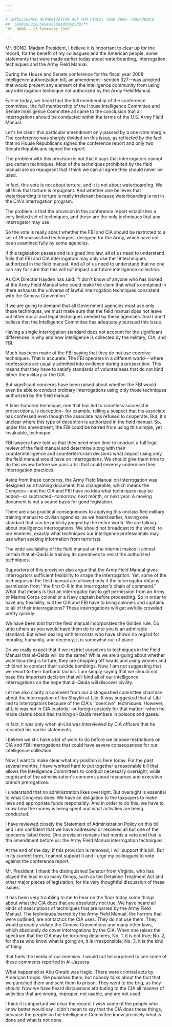 ```yaml
---
---

# INTELLIGENCE AUTHORIZATION ACT FOR FISCAL YEAR 2008--CONFERENCE
## `66091063165599e30156adddac5d0cff`
`Mr. BOND — 13 February 2008`

---
```



Mr. BOND. Madam President, I believe it is important to clear up for 
the record, for the benefit of my colleagues and the American people, 
some statements that were made earlier today about waterboarding, 
interrogation techniques and the Army Field Manual.

During the House and Senate conference for the fiscal year 2008 
intelligence authorization bill, an amendment--section 327--was adopted 
that would prevent any element of the intelligence community from using 
any interrogation technique not authorized by the Army Field Manual.

Earlier today, we heard that the full membership of the conference 
committee, the full membership of the House Intelligence Committee and 
Senate Intelligence Committee all came to the conclusion that all 
interrogations should be conducted within the terms of the U.S. Army 
Field Manual.



Let's be clear: this particular amendment only passed by a one-vote 
margin. The conference was sharply divided on this issue, as reflected 
by the fact that no House Republicans signed the conference report and 
only two Senate Republicans signed the report.

The problem with this provision is not that it says that 
interrogators cannot use certain techniques. Most of the techniques 
prohibited by the field manual are so repugnant that I think we can all 
agree they should never be used.

In fact, this vote is not about torture, and it is not about 
waterboarding. We all think that torture is repugnant. And whether one 
believes that waterboarding is torture is really irrelevant because 
waterboarding is not in the CIA's interrogation program.

The problem is that the provision in the conference report 
establishes a very limited set of techniques, and these are the only 
techniques that any interrogator may use.

So the vote is really about whether the FBI and CIA should be 
restricted to a set of 19 unclassified techniques, designed for the 
Army, which have not been examined fully by some agencies.

If this legislation passes and is signed into law, all of us need to 
understand fully that FBI and CIA interrogators may only use the 19 
techniques authorized in the field manual. And all of us need to 
understand that no one can say for sure that this will not impact our 
future intelligence collection.

As CIA Director Hayden has said: ''I don't know of anyone who has 
looked at the Army Field Manual who could make the claim that what's 
contained in there exhausts the universe of lawful interrogation 
techniques consistent with the Geneva Convention.''

If we are going to demand that all Government agencies must use only 
these techniques, we must make sure that the field manual does not 
leave out other moral and legal techniques needed by these agencies. 
And I don't believe that the Intelligence Committee has adequately 
pursued this issue.

Having a single interrogation standard does not account for the 
significant differences in why and how intelligence is collected by the 
military, CIA, and FBI.

Much has been made of the FBI saying that they do not use coercive 
techniques. That is accurate. The FBI operates in a different world--
where confessions are usually admitted into evidence during a 
prosecution. This means that they have to satisfy standards of 
voluntariness that do not bind either the military or the CIA.

But significant concerns have been raised about whether the FBI would 
even be able to conduct ordinary interrogations using only those 
techniques authorized by the field manual.

A time-honored technique, one that has led to countless successful 
prosecutions, is deception--for example, telling a suspect that his 
associate has confessed even though the associate has refused to 
cooperate. But, it's unclear where this type of deception is authorized 
in the field manual. So, under this amendment, the FBI could be barred 
from using this simple, yet invaluable, technique.

FBI lawyers have told us that they need more time to conduct a full 
legal review of the field manual and determine along with their 
counterintelligence and counterterrorism divisions what impact using 
only the field manual would have on interrogations. We should give them 
time to do this review before we pass a bill that could severely 
undermine their interrogation practices.


Aside from these concerns, the Army Field Manual on Interrogation was 
designed as a training document. It is changeable, which means the 
Congress--and the CIA and FBI have no idea what techniques may be 
added--or subtracted--tomorrow, next month, or next year. A moving 
document is not a sound basis for good legislation.

There are also practical consequences to applying this unclassified 
military training manual to civilian agencies; as we heard earlier, 
having one standard that can be publicly judged by the entire world. We 
are talking about intelligence interrogations. We should not broadcast 
to the world, to our enemies, exactly what techniques our intelligence 
professionals may use when seeking information from terrorists.

The wide availability of the field manual on the internet makes it 
almost certain that al-Qaida is training its operatives to resist the 
authorized techniques.

Supporters of this provision also argue that the Army Field Manual 
gives interrogators sufficient flexibility to shape the interrogation. 
Yet, some of the techniques in the field manual are allowed only if the 
interrogator obtains permission from ''the first O-6 in the 
interrogator's chain of command.'' What that means is that an 
interrogator has to get permission from an Army or Marine Corps colonel 
or a Navy captain before proceeding. So in order to have any 
flexibility, will the CIA and FBI have to bring colonels and captains 
to all of their interrogations? These interrogations will get awfully 
crowded pretty quickly.

We have been told that the field manual incorporates the Golden rule. 
Do unto others as you would have them do to unto you is an admirable 
standard. But when dealing with terrorists who have shown no regard for 
morality, humanity, and decency, it is somewhat out of place.

Do we really expect that if we restrict ourselves to techniques in 
the Field Manual that al-Qaida will do the same? While we are arguing 
about whether waterboarding is torture, they are chopping off heads and 
using women and children to conduct their suicide bombings. Now, I am 
not suggesting that we resort to their barbaric tactics. I am simply 
saying that we should not base this important decision that will bind 
all of our intelligence interrogations on the hope that al-Qaida will 
discover civility.

Let me also clarify a comment from our distinguished committee 
chairman about the interrogation of Ibn Shaykh al-Libi. It was 
suggested that al-Libi lied to interrogators because of the CIA's 
''coercive'' techniques. However, al-Libi was not in CIA custody--or 
foreign custody for that matter--when he made claims about Iraq 
training al-Qaida members in poisons and gases.

In fact, it was only when al-Libi was interviewed by CIA officers 
that he recanted his earlier statements.

I believe we still have a lot of work to do before we impose 
restrictions on CIA and FBI interrogations that could have severe 
consequences for our intelligence collection.

Now, I want to make clear what my position is here today. For the 
past several months, I have worked hard to put together a reasonable 
bill that allows the Intelligence Committees to conduct necessary 
oversight, while cognizant of the administration's concerns about 
resources and executive branch prerogatives.

I understand that no administration likes oversight. But oversight is 
essential to what Congress does: We have an obligation to the taxpayers 
to make laws and appropriate funds responsibly. And in order to do 
this, we have to know how the money is being spent and what activities 
are being conducted.

I have reviewed closely the Statement of Administration Policy on 
this bill and I am confident that we have addressed or resolved all but 
one of the concerns listed there. One provision remains that merits a 
veto and that is the amendment before us: the Army Field Manual 
interrogation techniques.

At the end of the day, if this provision is removed, I will support 
this bill. But in its current form, I cannot support it and I urge my 
colleagues to vote against the conference report.

Mr. President, I thank the distinguished Senator from Virginia, who 
has played the lead in so many things, such as the Detainee Treatment 
Act and other major pieces of legislation, for his very thoughtful 
discussion of these issues.

It has been very troubling to me to hear on the floor today some 
things about what the CIA does that are absolutely not true. We have 
heard all kinds of descriptions of techniques that are barred by the 
Army Field Manual. The techniques barred by the Army Field Manual, the 
horrors that were outlined, are not tactics the CIA uses. They do not 
use them. They would probably violate the Geneva Conventions and many 
other laws, which absolutely do cover interrogations by the CIA. When 
one raises the spectrum that the CIA may be torturing detainees, No. 1, 
it is not true; No. 2, for those who know what is going on, it is 
irresponsible; No. 3, it is the kind of thing


that fuels the media of our enemies. I would not be surprised to see 
some of these comments reported in Al-Jazeera.

What happened at Abu Ghraib was tragic. There were criminal acts by 
American troops. We punished them, but nobody talks about the fact that 
we punished them and sent them to prison. They went to the brig, as 
they should. Now we have heard discussions attributing to the CIA all 
manner of activities that are wrong, improper, not usable, and are not 
used.

I think it is important we clear the record. I wish some of the 
people who know better would say I didn't mean to say that the CIA does 
these things, because the people on the Intelligence Committee know 
precisely what is done and what is not done.